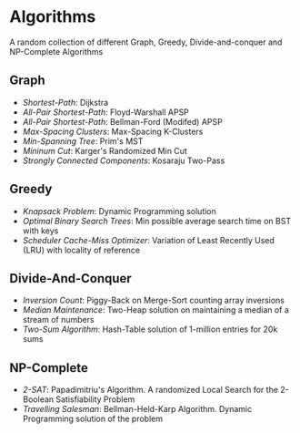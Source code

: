 # Algorithms
A random collection of different Graph, Greedy, Divide-and-conquer and NP-Complete Algorithms

## Graph
+ _Shortest-Path_:                  Dijkstra
+ _All-Pair Shortest-Path_:         Floyd-Warshall APSP
+ _All-Pair Shortest-Path_:         Bellman-Ford (Modifed) APSP
+ _Max-Spacing Clusters_:           Max-Spacing K-Clusters
+ _Min-Spanning Tree_:              Prim's MST
+ _Mininum Cut_:                    Karger's Randomized Min Cut
+ _Strongly Connected Components_:  Kosaraju Two-Pass

## Greedy
+ _Knapsack Problem_:               Dynamic Programming solution
+ _Optimal Binary Search Trees_:    Min possible average search time on BST with keys
+ _Scheduler Cache-Miss Optimizer_: Variation of Least Recently Used (LRU) with locality of reference

## Divide-And-Conquer
+ _Inversion Count_:    Piggy-Back on Merge-Sort counting array inversions
+ _Median Maintenance_: Two-Heap solution on maintaining a median of a stream of numbers
+ _Two-Sum Algorithm_:  Hash-Table solution of 1-million entries for 20k sums

## NP-Complete
+ _2-SAT_:                Papadimitriu's Algorithm. A randomized Local Search for the 2-Boolean Satisfiability Problem
+ _Travelling Salesman_:  Bellman-Held-Karp Algorithm. Dynamic Programming solution of the problem
